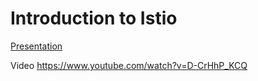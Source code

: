 # Introduction to Istio

 
[Presentation](101-Istio-Intro.pdf)

Video https://www.youtube.com/watch?v=D-CrHhP_KCQ
